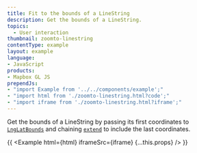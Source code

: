 ```yaml
---
title: Fit to the bounds of a LineString
description: Get the bounds of a LineString.
topics:
  - User interaction
thumbnail: zoomto-linestring
contentType: example
layout: example
language:
- JavaScript
products:
- Mapbox GL JS
prependJs:
- "import Example from '../../components/example';"
- "import html from './zoomto-linestring.html?code';"
- "import iframe from './zoomto-linestring.html?iframe';"
---
```


Get the bounds of a LineString by passing its first coordinates to [`LngLatBounds`](/mapbox-gl-js/api/geography/#lnglatbounds) and chaining [`extend`](/mapbox-gl-js/api/geography/#lnglatbounds#extend) to include the last coordinates.

{{ <Example html={html} iframeSrc={iframe} {...this.props} /> }}
